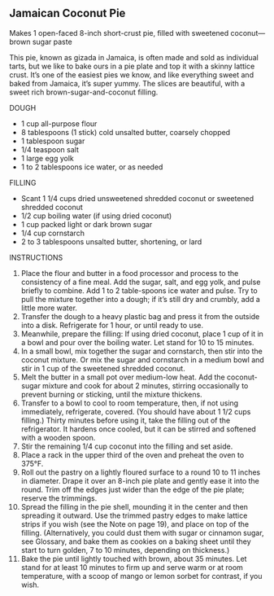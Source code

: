## Jamaican Coconut Pie

Makes 1 open-faced 8-inch short-crust pie, filled with sweetened coconut—brown sugar paste

This pie, known as gizada in Jamaica, is often made and sold as individual tarts, but we like to bake ours in a pie plate and top it with a skinny lattice crust. It’s one of the easiest pies we know, and like everything sweet and baked from Jamaica, it’s super yummy. The slices are beautiful, with a sweet rich brown-sugar-and-coconut filling.

DOUGH

- 1 cup all-purpose flour
- 8 tablespoons (1 stick) cold unsalted butter, coarsely chopped
- 1 tablespoon sugar
- 1/4 teaspoon salt
- 1 large egg yolk
- 1 to 2 tablespoons ice water, or as needed

FILLING

- Scant 1 1/4 cups dried unsweetened shredded coconut or sweetened shredded coconut
- 1/2 cup boiling water (if using dried coconut)
- 1 cup packed light or dark brown sugar
- 1/4 cup cornstarch
- 2 to 3 tablespoons unsalted butter, shortening, or lard

INSTRUCTIONS

1. Place the flour and butter in a food processor and process to the consistency of a fine meal. Add the sugar, salt, and egg yolk, and pulse briefly to combine. Add 1 to 2 table-spoons ice water and pulse. Try to pull the mixture together into a dough; if it’s still dry and crumbly, add a little more water.
1. Transfer the dough to a heavy plastic bag and press it from the outside into a disk. Refrigerate for 1 hour, or until ready to use.
1. Meanwhile, prepare the filling: If using dried coconut, place 1 cup of it in a bowl and pour over the boiling water. Let stand for 10 to 15 minutes.
1. In a small bowl, mix together the sugar and cornstarch, then stir into the coconut mixture. Or mix the sugar and cornstarch in a medium bowl and stir in 1 cup of the sweetened shredded coconut.
1. Melt the butter in a small pot over medium-low heat. Add the coconut-sugar mixture and cook for about 2 minutes, stirring occasionally to prevent burning or sticking, until the mixture thickens.
1. Transfer to a bowl to cool to room temperature, then, if not using immediately, refrigerate, covered. (You should have about 1 1/2 cups filling.) Thirty minutes before using it, take the filling out of the refrigerator. It hardens once cooled, but it can be stirred and softened with a wooden spoon.
1. Stir the remaining 1/4 cup coconut into the filling and set aside.
1. Place a rack in the upper third of the oven and preheat the oven to 375°F.
1. Roll out the pastry on a lightly floured surface to a round 10 to 11 inches in diameter. Drape it over an 8-inch pie plate and gently ease it into the round. Trim off the edges just wider than the edge of the pie plate; reserve the trimmings.
1. Spread the filling in the pie shell, mounding it in the center and then spreading it outward. Use the trimmed pastry edges to make lattice strips if you wish (see the Note on page 19), and place on top of the filling. (Alternatively, you could dust them with sugar or cinnamon sugar, see Glossary, and bake them as cookies on a baking sheet until they start to turn golden, 7 to 10 minutes, depending on thickness.)
1. Bake the pie until lightly touched with brown, about 35 minutes. Let stand for at least 10 minutes to firm up and serve warm or at room temperature, with a scoop of mango or lemon sorbet for contrast, if you wish.
